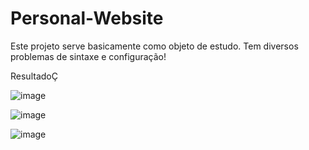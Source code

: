 # Personal-Website

Este projeto serve basicamente como objeto de estudo.
Tem diversos problemas de sintaxe e configuração!

ResultadoÇ 

![image](https://user-images.githubusercontent.com/17154364/161740430-23bc934e-4176-4a19-84ca-98f680e5c285.png)

![image](https://user-images.githubusercontent.com/17154364/161740467-e9ea3556-ecb8-42c2-ad07-820f510b3ed0.png)

![image](https://user-images.githubusercontent.com/17154364/161740483-adffcc3a-4c9a-408e-ba6e-1137a4b79eb9.png)
